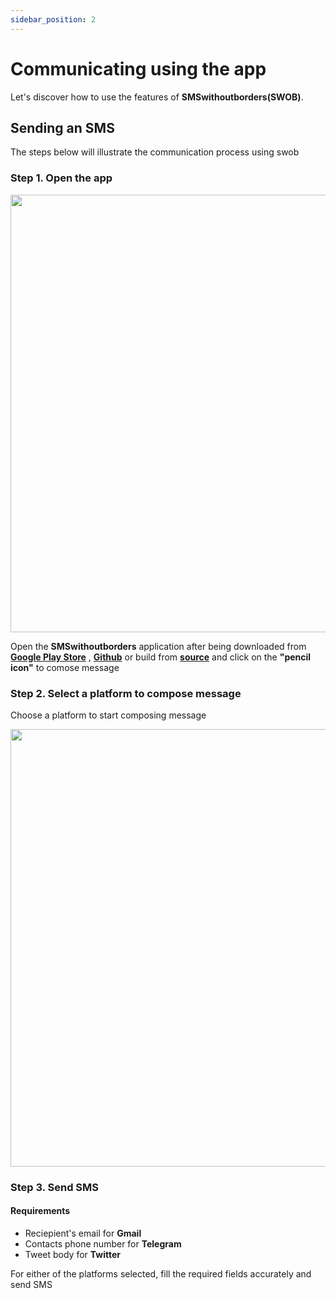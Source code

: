 ```yaml
---
sidebar_position: 2
---
```


# Communicating using the app 

Let's discover how to use the features of  **SMSwithoutborders(SWOB)**.

## Sending an SMS 

The steps below will illustrate the communication process using swob

### Step 1.  Open the app

<img src="/img/recents_page.png" height="700" />

Open the **SMSwithoutborders** application after being downloaded from [**Google Play Store**](https://play.google.com/store/apps/details?id=com.afkanerd.sw0b) , [**Github**](https://github.com/smswithoutborders/SMSwithoutBorders-Android/releases/tag/v1.0) or build from [**source**](https://github.com/smswithoutborders/SMSwithoutBorders-Android) and click on the **"pencil icon"** to comose message 

### Step 2. Select a platform to compose message

Choose a platform to start composing message

<img src="/img/compose_store_access.png" height="700" />


### Step 3. Send SMS

#### Requirements

- Reciepient's email for **Gmail**
- Contacts phone number for **Telegram**
- Tweet body for **Twitter**

For either of the platforms selected, fill the required fields accurately and send SMS
